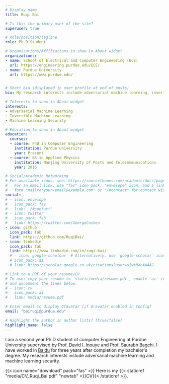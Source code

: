 ```yaml
---
# Display name
title: Ruqi Bai

# Is this the primary user of the site?
superuser: true

# Role/position/tagline
role: Ph.D Student

# Organizations/Affiliations to show in About widget
organizations:
- name: School of Electrical and Computer Engineering (ECE)
  url: https://engineering.purdue.edu/ECE/
- name: Purdue University
  url: https://www.purdue.edu/


# Short bio (displayed in user profile at end of posts)
bio: My research interests include adversarial machine learning, invertible machine learning and machine learning security. 

# Interests to show in About widget
interests:
- Adversarial Machine Learning
- Invertible Machine Learning
- Machine Learning Security

# Education to show in About widget
education:
  courses:
  - course: PhD in Computer Engineering
    institution: Purdue University
    year: Present
  - course: BS in Applied Physics
    institution: Nanjing University of Posts and Telecommunications
    year: 2016

# Social/Academic Networking
# For available icons, see: https://sourcethemes.com/academic/docs/page-builder/#icons
#   For an email link, use "fas" icon pack, "envelope" icon, and a link in the
#   form "mailto:your-email@example.com" or "/#contact" for contact widget.
social:
# - icon: envelope
#   icon_pack: fas
#   link: '/#contact'
# - icon: twitter
#   icon_pack: fab
#   link: https://twitter.com/GeorgeCushen
- icon: github
  icon_pack: fab
  link: https://github.com/RuqiBai/
- icon: linkedin
  icon_pack: fab
  link: https://www.linkedin.com/in/ruqi-bai/
  # - icon: google-scholoar  # Alternatively, use `google-scholar` icon from `ai` icon pack
  # icon_pack: ai
  # link: https://scholar.google.co.uk/citations?user=sIwtMXoAAAAJ

# Link to a PDF of your resume/CV.
# To use: copy your resume to `static/media/resume.pdf`, enable `ai` icons in `params.toml`, 
# and uncomment the lines below.
# - icon: cv
#   icon_pack: ai
#   link: media/resume.pdf

# Enter email to display Gravatar (if Gravatar enabled in Config)
email: "bairuqi@purdue.edu"

# Highlight the author in author lists? (true/false)
highlight_name: false
---
```


I am a second year Ph.D student of computer Engineering at Purdue University supervised by <a href="https://www.davidinouye.com/">Prof. David I. Inouye</a> and <a href="https://engineering.purdue.edu/~sbagchi/">Prof. Saurabh Bagchi</a>. I have worked in <a href="https://ir.baidu.com/">Baidu</a> for three years after completion my bachelor's degree. My research interests include adversarial machine learning and machine learning security. 



{{< icon name="download" pack="fas" >}} Here is my {{< staticref "media/CV_Ruqi_Bai.pdf" "newtab" >}}CV{{< /staticref >}}.
